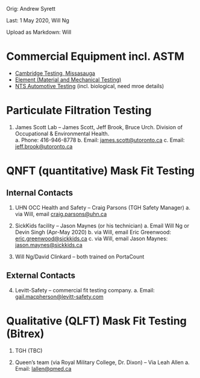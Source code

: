 Orig: Andrew Syrett

Last: 1 May 2020, Will Ng

Upload as Markdown: Will

# Commercial Equipment incl. ASTM
- [Cambridge Testing, Missasauga](http://www.cambridgematerials.com/)
- [Element (Material and Mechanical Testing)](https://www.element.com/locations/the-americas/burlington)
- [NTS Automotive Testing](https://www.nts.com/location/kitchener-ontario/) (incl. biological, need mroe details)

# Particulate Filtration Testing

1.	 James Scott Lab – James Scott, Jeff Brook, Bruce Urch.  Division of Occupational & Environmental Health.  
a.	Phone: 416-946-8778
b.	Email: james.scott@utoronto.ca
c.	Email: jeff.brook@utoronto.ca

# QNFT (quantitative) Mask Fit Testing

## Internal Contacts
1.	UHN OCC Health and Safety – Craig Parsons (TGH Safety Manager)
a.	via Will, email craig.parsons@uhn.ca
2.	SickKids facility – Jason Maynes (or his technician)
a.	Email Will Ng or Devin Singh (Apr-May 2020)
b.	via Will, email Eric Greenwood: eric.greenwood@sickkids.ca
c.	via Will, email Jason Maynes: jason.maynes@sickkids.ca

3.	Will Ng/David Clinkard – both trained on PortaCount

## External Contacts
4.	Levitt-Safety – commercial fit testing company.
a.	Email: gail.macpherson@levitt-safety.com

# Qualitative (QLFT) Mask Fit Testing (Bitrex)
1. TGH (TBC)

1.	Queen’s team (via Royal Military College, Dr. Dixon) – Via Leah Allen
a.	Email: lallen@qmed.ca
